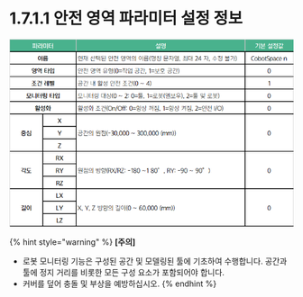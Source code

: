 # 1.7.1.1 안전 영역 파라미터 설정 정보

![](<../../../_assets/image_5.png>)

{% hint style="warning" %}
**\[주의]**

* 로봇 모니터링 기능은 구성된 공간 및 모델링된 툴에 기초하여 수행합니다. 공간과 툴에 정지 거리를 비롯한 모든 구성 요소가 포함되어야 합니다.
* 커버를 덮어 충돌 및 부상을 예방하십시오.
{% endhint %}
